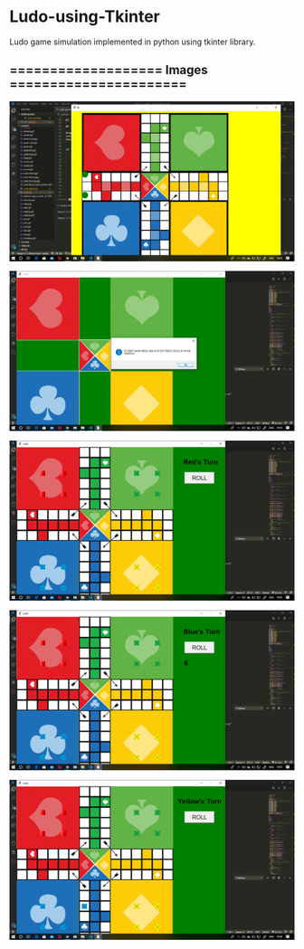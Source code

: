 # Ludo-using-Tkinter
Ludo game simulation implemented in python using tkinter library.


## =================== Images ======================

![alt text](https://github.com/aj14799/Ludo-using-Tkinter/blob/master/Screenshot%20(219).png)

![alt text](https://github.com/aj14799/Ludo-using-Tkinter/blob/master/Screenshot%20(220).png)

![alt text](https://github.com/aj14799/Ludo-using-Tkinter/blob/master/Screenshot%20(221).png)

![alt text](https://github.com/aj14799/Ludo-using-Tkinter/blob/master/Screenshot%20(222).png)

![alt text](https://github.com/aj14799/Ludo-using-Tkinter/blob/master/Screenshot%20(223).png)
